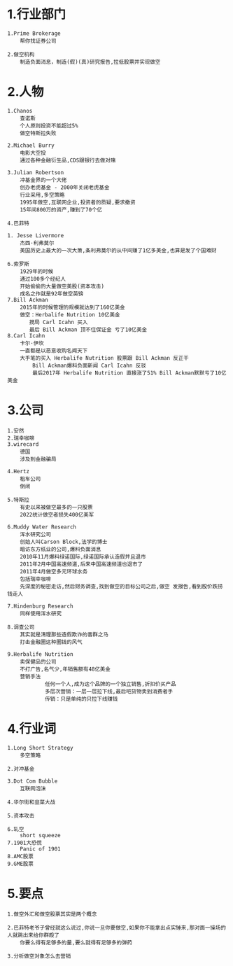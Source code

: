# 1.行业部门
<!--     名字：浑水(Muddy Waters)
        创始人卡尔森·布洛克(Carson Block)
        2009年在上海创办过一家私人仓储公司
        曾经与人合作写过一本关于中国营商环境的书
        2020年3月份股价从每股2.81港元暴跌至每股0.42港元。公司宣布停牌至今
        浑水做空的中概股
        年份：2010	目标公司(股票代码)：东方纸业(ONP)	浑水研究报告要点：财务造假
        年份：2010	目标公司(股票代码)：绿诺科技(RINO)	浑水研究报告要点：虚构客户
        年份：2011	目标公司(股票代码)：中国高速频道(CCME)	浑水研究报告要点：夸大收入、利润，公司运营不透明
        年份：2011	目标公司(股票代码)：多元环球水务(DGw)	浑水研究报告要点：财务造假
        年份：2011	目标公司(股票代码)：嘉汉林业(0094)	浑水研究报告要点：虚报收入与资产
        年份：2011	目标公司(股票代码)：展讯通信(SPRD)	浑水研究报告要点：高层变动、财务造假
        年份：2011	目标公司(股票代码)：分众传媒(SPRD)	浑水研究报告要点：内部交易、虚报LED屏幕数量
        年份：2012	目标公司(股票代码)：傅氏科普威(FSIN)	浑水研究报告要点：虚报业绩
        年份：2012	目标公司(股票代码)：新东方(EDU)	浑水研究报告要点：利润与税收存在造假嫌疑
        年份：2013	目标公司(股票代码)：网秦(NQ)	浑水研究报告要点：涉嫌市场份额、负债表、收购业务等造假
        年份：2014	目标公司(股票代码)：奇峰国际(1228)	浑水研究报告要点：虚构收入,财务造假
        年份：2016	目标公司(股票代码)：辉山乳业(6863)	浑水研究报告要点：夸大成本优势和利润水平,高管挪用资金 -->
    
    1.Prime Brokerage
        帮你找证券公司

    2.做空机构
        制造负面消息，制造(假)(真)研究报告,拉低股票并实现做空


# 2.人物
    1.Chanos
        查诺斯
        个人原则投资不能超过5%
        做空特斯拉失败

    2.Michael Burry
        电影大空投
        通过各种金融衍生品,CDS跟银行去做对赌

    3.Julian Robertson
        冲基金界的一个大佬
        创办老虎基金 - 2000年关闭老虎基金
        行业采用,多空策略
        1995年做空,互联网企业,投资者的质疑,要求撤资
        15年间800万的资产,赚到了70个亿

    4.巴菲特

    1. Jesse Livermore
        杰西·利弗莫尔
        美国历史上最大的一次大萧,条利弗莫尔的从中间赚了1亿多美金,也算是发了个国难财

    6.索罗斯
        1929年的时候
        通过100多个经纪人
        开始偷偷的大量做空美股(资本攻击)
        成名之作就是92年做空英镑
    7.Bill Ackman
        2015年的时候管理的规模就达到了160亿美金
        做空：Herbalife Nutrition 10亿美金
           搅局 Carl Icahn 买入
           最后 Bill Ackman 顶不住保证金 亏了10亿美金
    8.Carl Icahn
        卡尔·伊坎
        一直都是以恶意收购名闻天下
        大手笔的买入 Herbalife Nutrition 股票跟 Bill Ackman 反正干
            Bill Ackman爆料负面新闻 Carl Icahn 反驳
            最后2017年 Herbalife Nutrition 直接涨了51% Bill Ackman默默亏了10亿美金
            


# 3.公司
    1.安然
    2.瑞幸咖啡
    3.wirecard
        德国
        涉及到金融骗局

    4.Hertz
        租车公司
        倒闭

    5.特斯拉
        有史以来被做空最多的一只股票
        2022统计做空者损失400亿美军

    6.Muddy Water Research
        浑水研究公司
        创始人叫Carson Block,法学的博士
        暗访东方纸业的公司,爆料负面消息
        2010年11月爆料绿诺国际,绿诺国际承认造假并且退市
        2011年2月中国高速频道,后来中国高速频道也退市了
        2011年4月做空多元环球水务
        包括瑞幸咖啡
        先深度的秘密走访,然后财务调查,找到做空的目标公司之后,做空 发报告,看到股价跌捞钱走人

    7.Hindenburg Research
        同样使用浑水研究

    8.调查公司
        其实就是清理那些造假欺诈的害群之马
        打击金融圈这种圈钱的风气

    9.Herbalife Nutrition
        卖保健品的公司
        不打广告,名气少,年销售额有48亿美金
        营销手法
                任何一个人,成为这个品牌的一个独立销售,折扣价买产品
                多层次营销：一层一层拉下线,最后吧货物卖到消费者手
                传销：只是单纯的只拉下线赚钱



# 4.行业词
    1.Long Short Strategy
        多空策略

    2.对冲基金

    3.Dot Com Bubble
        互联网泡沫

    4.华尔街和韭菜大战

    5.资本攻击

    6.轧空
        short squeeze
    7.1901大恐慌
        Panic of 1901
    8.AMC股票
    9.GME股票
    
    
# 5.要点
    1.做空外汇和做空股票其实是两个概念

    2.巴菲特老爷子曾经就这么说过,你说一旦你要做空,如果你不能拿出点实锤来,那对面一操场的人就跳出来给你群殴了
        你要么得有足够多的量,要么就得有足够多的弹药
    
    3.分析做空对象怎么去营销

    
